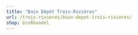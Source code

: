 ```yaml
---
title: "Bain Dépôt Trois-Rivières"
url: /trois-rivieres/bain-depot-trois-rivieres/
shop: Großhandel
---
```

